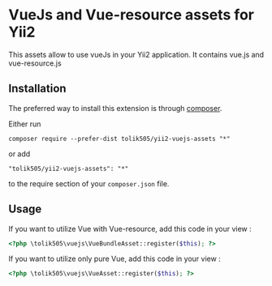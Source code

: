 VueJs and Vue-resource assets for Yii2
======================================
This assets allow to use vueJs in your Yii2 application. It contains vue.js and vue-resource.js

Installation
------------

The preferred way to install this extension is through [composer](http://getcomposer.org/download/).

Either run

```
composer require --prefer-dist tolik505/yii2-vuejs-assets "*"
```

or add

```
"tolik505/yii2-vuejs-assets": "*"
```

to the require section of your `composer.json` file.


Usage
-----

If you want to utilize Vue with Vue-resource, add this code in your view :

```php
<?php \tolik505\vuejs\VueBundleAsset::register($this); ?>
```

If you want to utilize only pure Vue, add this code in your view :

```php
<?php \tolik505\vuejs\VueAsset::register($this); ?>
```
